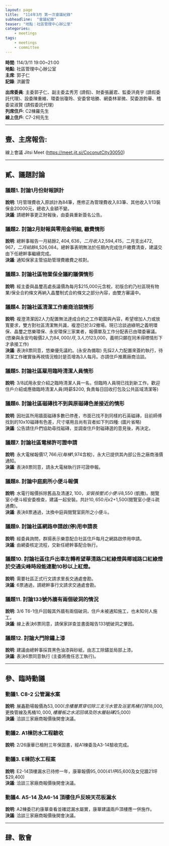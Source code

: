 ```yaml
---
layout: page
title:  "114年3月 第一次會議紀錄"
subheadline:  "會議紀錄"
teaser: "地點：社區管理中心辦公室"
categories:
    - meetings
tags:
    - meetings
    - committee
---
```

**時間**: 114/3/11 19:00~21:00<br>
**地點**: 社區管理中心辦公室<br>
**主席**: 郭子仁<br>
**記錄**: 洪麗雪<br>

**出席委員**: 主委郭子仁、副主委孟秀芳 (請假)、財委張麗君、監委洪堯宇 (請假委託代理)、設委陳重維、環委翁瓊玲、安委曾培勝、網委林翠微、契委游鈞華、稽委梁淑賢 (請假委託代理)<br>
**列席住戶**: C2棟羅先生<br>
**線上住戶**: C7-2柯先生<br>

---
## 壹、主席報告: 
線上會議 Jitsi Meet (https://meet.jit.si/CoconutCity30050)

---
## 貳、議題討論

### 議題1. 討論1月份財報誤計
**說明**: 1月管理費收入原誤計為84筆，應修正為管理費收入83筆、其他收入1/13裝保金20000元，總收入金額不變。<br>
**決議**: 請總幹事更正財報後，由委員重新簽名公告。<br>

### 議題2. 討論2月財報與零用金明細, 繳費情形
**說明**: 總幹事報告一月結餘$2,404,636，二月收入$2,594,415，二月支出$472,967，二月結餘$4,526,084。總幹事表明無法於任期內完成住戶繳費清查，建議交由下任總幹事繼續完成。<br>
**決議**: 通知保家主管協助管理費繳費之核對。<br>

### 議題3. 討論社區物業保全議約議價情形
**說明**: 經主委與晶璽高處長議價為每月$215,000元含稅，初版合約乃社區現有物業/保全合約條文再納入晶璽制式合約條文之部分內容，由雙方審議中。<br>

### 議題4. 討論社區清潔工作廠商洽談情形
**說明**: 複澄清潔因2人力配置無法達成合約之工作範圍與內容，希望增加人力或放寬要求，雙方對社區清潔無共識，複澄已於3/2撤場。現已洽談過綠明之義明環保、晶璽之悠樂環保、永安環保三家業者，報價單及工作分配表已由環委審議。(悠樂與永安均報價2人力$84,000/月, 3人力$123,000，義明只願在同禾得標情形下才承接工作)<br>
**決議**: 表決8票同意，悠樂優先議約。(永安為備取) 先採2人力配置來簽約執行，待清潔工作確實後再視情況檢討是否增為3人每月。亦請住戶推薦廠商洽談。<br>

### 議題5. 討論社區雇用臨時清潔人員情形
**說明**: 3/8試用永安介紹之臨時清潔人員一名，但臨時人員現已找到新工作。歡迎住戶介紹或應徵臨時清潔人員(時薪$200, 負責每日回收打包及公共區域清潔等)<br>

### 議題6. 討論社區磁磚找不到與原磁磚色差接近的情形
**說明**: 因社區所用牆面磁磚多數已停產，市面已找不到同樣的石英磁磚，目前師傅找到的10x10磁磚有色差，尺寸堪用且尚有貨者如下列四種: (圖片省略)<br>
**決議**: 公告請住戶們協助尋找磁磚，並調查住戶對磁磚選的意見後，再決定。<br>

### 議題7. 討論社區電梯許可證申請
**說明**: 永大電梯報價$17,766元 (每棟$1,974含稅)，永大已提供其內部公告之廠商漲價通知。<br>
**決議**: 表決8票同意，請永大電梯執行許可證申報。<br>

### 議題8. 討論中庭廁所小便斗報價
**說明**: 水電行報價拆除舊品及清運$2,100，安裝按壓式小便斗$8,550 (凱撒)。閱覽室小便斗經安委檢查，建議一起安裝。共計$10,650元 x2 +$1,500(閱覽室小便斗疏通費)。<br>
**決議**: 表決8票通過，汰換中庭與閱覽室廁所之小便斗。<br>

### 議題9. 討論社區網路申請啟(停)用申請表
**說明**: 經委員詢問，群揚表示樂意配合社區住戶每月之網路啟停用申請。<br>
**決議**: 由網委核定流程，交新任總幹事配合執行。<br>

### 議題10. 討論社區住戶出車左轉希望華清路口紅綠燈與椰城路口紅綠燈於交通尖峰時段能連動10秒以上紅燈。
**說明**: 需要社區正式行文請求里長交通處會勘。<br>
**決議**: 6票通過，請總幹事行文請求交通處會勘。<br>

### 議題11. 討論133號外牆有兩個破洞的情況
**說明**: 3/6 T6-1住戶回報其外牆有兩個破洞，住戶未被通知施工，也未知何人施工。<br>
**決議**: 線上表決6票同意，請保家詳查並書面報告133號破洞之肇因。<br>

### 議題12. 討論大門除鏽上漆
**說明**: 建議由總幹事採買黑色油漆與砂紙，由志工除鏽並局部上漆。<br>
**決議**: 表決6票同意執行 (主委將擔任志工執行)。<br>

---
## 參、臨時動議

### 動議1. C8-2 公管漏水案
**說明**: 展鑫勘場報價為$53,000 (含樓層貫穿切除三支污水管及浴室馬桶打除$18,000, 更換管線及馬桶$10,000, 樓層板之水泥回填及防水層貼磚$25,000)<br>
**決議**: 洽談三家廠商報價後開會決議。<br>

### 動議2. A1棟防水工程驗收
**說明**: 2/26康華已檢附三年保固書，經A1棟委及A3-14驗收完成。

### 動議3. E棟防水工程案
**說明**: E2-14頂樓漏水已待修一年，康華報價$95,000 (41坪$65,600及女兒牆21坪$29,400)<br>
**決議**: 洽談三家廠商報價後開會決議。<br>

### 動議4. A5-14 及A6-14 頂樓住戶反映天花板漏水
**說明**: A2棟委已約康華查看並確認漏水屬實，康華建議兩戶頂樓應一併施作。<br>
**決議**: 洽談三家廠商報價後開會決議。<br>

---
## 肆、散會

